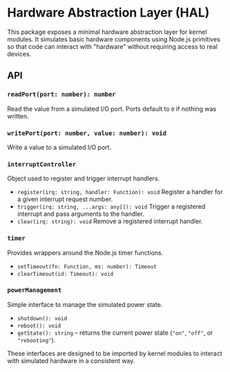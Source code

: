 # Hardware Abstraction Layer (HAL)

This package exposes a minimal hardware abstraction layer for kernel modules.
It simulates basic hardware components using Node.js primitives so that code can
interact with "hardware" without requiring access to real devices.

## API

### `readPort(port: number): number`
Read the value from a simulated I/O port. Ports default to `0` if nothing was
written.

### `writePort(port: number, value: number): void`
Write a value to a simulated I/O port.

### `interruptController`
Object used to register and trigger interrupt handlers.

- `register(irq: string, handler: Function): void`
  Register a handler for a given interrupt request number.
- `trigger(irq: string, ...args: any[]): void`
  Trigger a registered interrupt and pass arguments to the handler.
- `clear(irq: string): void`
  Remove a registered interrupt handler.

### `timer`
Provides wrappers around the Node.js timer functions.

- `setTimeout(fn: Function, ms: number): Timeout`
- `clearTimeout(id: Timeout): void`

### `powerManagement`
Simple interface to manage the simulated power state.

- `shutdown(): void`
- `reboot(): void`
- `getState(): string` – returns the current power state (`"on"`, `"off"`, or
  `"rebooting"`).

These interfaces are designed to be imported by kernel modules to interact with
simulated hardware in a consistent way.
